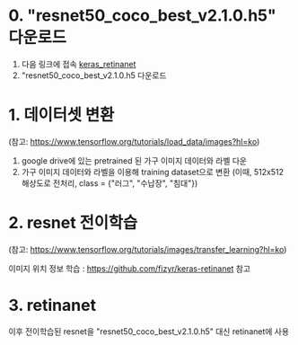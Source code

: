 # 0. "resnet50_coco_best_v2.1.0.h5" 다운로드
1. 다음 링크에 접속 [keras_retinanet](https://github.com/fizyr/keras-retinanet/releases)
2. "resnet50_coco_best_v2.1.0.h5 다운로드

# 1. 데이터셋 변환 
(참고: https://www.tensorflow.org/tutorials/load_data/images?hl=ko)
1. google drive에 있는 pretrained 된 가구 이미지 데이터와 라벨 다운
2. 가구 이미지 데이터와 라벨을 이용해 training dataset으로 변환 
   (이때, 512x512 해상도로 전처리, class = {"러그", "수납장", "침대"})
   
# 2. resnet 전이학습
(참고: https://www.tensorflow.org/tutorials/images/transfer_learning?hl=ko)

이미지 위치 정보 학습 : https://github.com/fizyr/keras-retinanet 참고

# 3. retinanet
이후 전이학습된 resnet을 "resnet50_coco_best_v2.1.0.h5" 대신 retinanet에 사용
